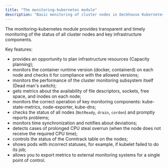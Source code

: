 ```yaml
---
title: "The monitoring-kubernetes module"
description: "Basic monitoring of cluster nodes in Deckhouse Kubernetes Platform."
---
```


The monitoring-kubernetes module provides transparent and timely monitoring of the status of all cluster nodes and key infrastructure components.

Key features:

- provides an opportunity to plan infrastructure resources (Capacity planning);
- monitors the container runtime version (docker, containerd) on each node and checks it for compliance with the allowed versions;
- monitors the performance of the cluster monitoring subsystem itself (Dead man's switch);
- gets metrics about the availability of file descriptors, sockets, free space, and inodes on each node;
- monitors the correct operation of key monitoring components: kube-state-metrics, node-exporter, kube-dns;
- checks the status of all nodes (`NotReady`, `drain`, `cordon`) and promptly reports problems;
- monitors time synchronization and notifies about deviations;
- detects cases of prolonged CPU steal overrun (when the node does not receive the required CPU time);
- controls the status of the Conntrack table on the nodes;
- shows pods with incorrect statuses, for example, if kubelet failed to do its job;
- allows you to export metrics to external monitoring systems for a single point of control.
